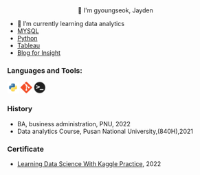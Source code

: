 <div align=center>

<br> 👋 I'm gyoungseok, Jayden

</div>


- 🌱 I’m currently learning data analytics
- [MYSQL](https://github.com/gyoungseok/SQL)
- [Python](https://github.com/gyoungseok/Python)
- [Tableau](https://github.com/gyoungseok/Tableau)
- [Blog for Insight](https://blog.naver.com/azd7777)

### Languages and Tools:
<code><img height="27" src="https://raw.githubusercontent.com/github/explore/80688e429a7d4ef2fca1e82350fe8e3517d3494d/topics/python/python.png" alt="python"></code>
<code><img height="27" src="https://raw.githubusercontent.com/devicons/devicon/master/icons/git/git-original.svg" alt="git"></code>
<code><img height="27" src="https://raw.githubusercontent.com/github/explore/80688e429a7d4ef2fca1e82350fe8e3517d3494d/topics/terminal/terminal.png" alt="terminal"></code>

### History
- BA, business administration, PNU, 2022
- Data analytics Course, Pusan National University,(840H),2021


### Certificate
- [Learning Data Science With Kaggle Practice](https://www.boostcourse.org/certificate/A20221026-394437?langCode=en), 2022
